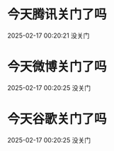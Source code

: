 # 今天腾讯关门了吗

2025-02-17 00:20:21 没关门

# 今天微博关门了吗

2025-02-17 00:20:25 没关门

# 今天谷歌关门了吗

2025-02-17 00:20:25 没关门

